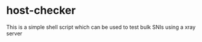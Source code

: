 # host-checker
This is a simple shell script which can be used to test bulk SNIs using a xray server
